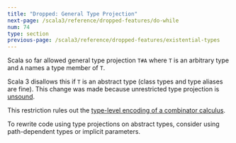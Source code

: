 ```yaml
---
title: "Dropped: General Type Projection"
next-page: /scala3/reference/dropped-features/do-while
num: 74
type: section
previous-page: /scala3/reference/dropped-features/existential-types
---
```


<!-- THIS FILE HAS BEEN GENERATED BY SCALADOC PREPROCESSOR. NOTE THAT ANY CHANGES TO THIS FILE CAN BE OVERRIDEN IN THE FUTURE -->

Scala so far allowed general type projection `T#A` where `T` is an arbitrary type
and `A` names a type member of `T`.

Scala 3 disallows this if `T` is an abstract type (class types and type aliases
are fine). This change was made because unrestricted type projection
is [unsound](https://github.com/lampepfl/dotty/issues/1050).

This restriction rules out the [type-level encoding of a combinator
calculus](https://michid.wordpress.com/2010/01/29/scala-type-level-encoding-of-the-ski-calculus/).

To rewrite code using type projections on abstract types, consider using
path-dependent types or implicit parameters.
